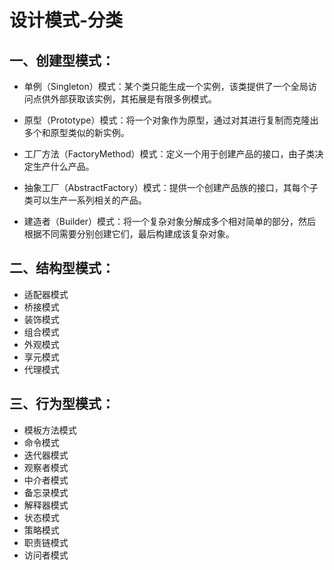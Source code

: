 # 设计模式-分类

## 一、创建型模式：

- 单例（Singleton）模式：某个类只能生成一个实例，该类提供了一个全局访问点供外部获取该实例，其拓展是有限多例模式。

- 原型（Prototype）模式：将一个对象作为原型，通过对其进行复制而克隆出多个和原型类似的新实例。

- 工厂方法（FactoryMethod）模式：定义一个用于创建产品的接口，由子类决定生产什么产品。

- 抽象工厂（AbstractFactory）模式：提供一个创建产品族的接口，其每个子类可以生产一系列相关的产品。

- 建造者（Builder）模式：将一个复杂对象分解成多个相对简单的部分，然后根据不同需要分别创建它们，最后构建成该复杂对象。

  

## 二、结构型模式：

- 适配器模式
- 桥接模式
- 装饰模式
- 组合模式
- 外观模式
- 享元模式
- 代理模式



## 三、行为型模式：

- 模板方法模式
- 命令模式
- 迭代器模式
- 观察者模式
- 中介者模式
- 备忘录模式
- 解释器模式
- 状态模式
- 策略模式
- 职责链模式
- 访问者模式